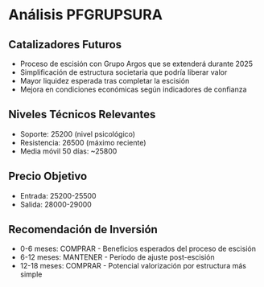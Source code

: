# Análisis PFGRUPSURA

## Catalizadores Futuros

- Proceso de escisión con Grupo Argos que se extenderá durante 2025
- Simplificación de estructura societaria que podría liberar valor
- Mayor liquidez esperada tras completar la escisión
- Mejora en condiciones económicas según indicadores de confianza

## Niveles Técnicos Relevantes

- Soporte: 25200 (nivel psicológico)
- Resistencia: 26500 (máximo reciente)
- Media móvil 50 días: ~25800

## Precio Objetivo

- Entrada: 25200-25500
- Salida: 28000-29000

## Recomendación de Inversión

- 0-6 meses: COMPRAR - Beneficios esperados del proceso de escisión
- 6-12 meses: MANTENER - Período de ajuste post-escisión
- 12-18 meses: COMPRAR - Potencial valorización por estructura más simple
